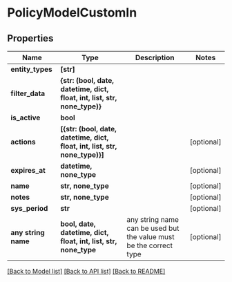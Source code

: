 # PolicyModelCustomIn


## Properties
Name | Type | Description | Notes
------------ | ------------- | ------------- | -------------
**entity_types** | **[str]** |  | 
**filter_data** | **{str: (bool, date, datetime, dict, float, int, list, str, none_type)}** |  | 
**is_active** | **bool** |  | 
**actions** | **[{str: (bool, date, datetime, dict, float, int, list, str, none_type)}]** |  | [optional] 
**expires_at** | **datetime, none_type** |  | [optional] 
**name** | **str, none_type** |  | [optional] 
**notes** | **str, none_type** |  | [optional] 
**sys_period** | **str** |  | [optional] 
**any string name** | **bool, date, datetime, dict, float, int, list, str, none_type** | any string name can be used but the value must be the correct type | [optional]

[[Back to Model list]](../README.md#documentation-for-models) [[Back to API list]](../README.md#documentation-for-api-endpoints) [[Back to README]](../README.md)


